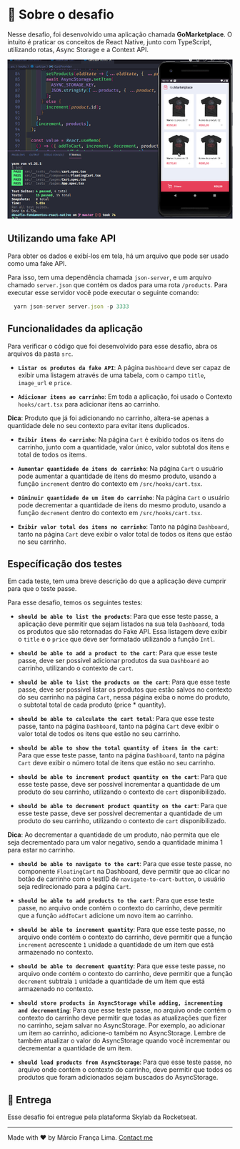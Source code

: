 # :rocket: Sobre o desafio

Nesse desafio, foi desenvolvido uma aplicação chamada **GoMarketplace**. O intuito é praticar os conceitos de React Native, junto com TypeScript, utilizando rotas, Async Storage e a Context API.

![Demo](demo.gif)

## Utilizando uma fake API

Para obter os dados e exibí-los em tela, há um arquivo que pode ser usado como uma fake API.

Para isso, tem uma dependência chamada `json-server`, e um arquivo chamado `server.json` que contém os dados para uma rota `/products`. Para executar esse servidor você pode executar o seguinte comando:

```js
  yarn json-server server.json -p 3333
```

## Funcionalidades da aplicação

Para verificar o código que foi desenvolvido para esse desafio, abra os arquivos da pasta `src`.

- **`Listar os produtos da fake API`**: A página `Dashboard` deve ser capaz de exibir uma listagem através de uma tabela, com o campo `title`, `image_url` e `price`.

- **`Adicionar itens ao carrinho`**: Em toda a aplicação, foi usado o Contexto `hooks/cart.tsx` para adicionar itens ao carrinho.

**Dica**: Produto que já foi adicionando no carrinho, altera-se apenas a quantidade dele no seu contexto para evitar itens duplicados.

- **`Exibir itens do carrinho`**: Na página `Cart` é exibido todos os itens do carrinho, junto com a quantidade, valor único, valor subtotal dos itens e total de todos os items.

- **`Aumentar quantidade de itens do carrinho`**: Na página `Cart` o usuário pode aumentar a quantidade de itens do mesmo produto, usando a função `increment` dentro do contexto em `/src/hooks/cart.tsx`.

- **`Diminuir quantidade de um item do carrinho`**: Na página `Cart` o usuário pode decrementar a quantidade de itens do mesmo produto, usando a função `decrement` dentro do contexto em `/src/hooks/cart.tsx`.

- **`Exibir valor total dos itens no carrinho`**: Tanto na página `Dashboard`, tanto na página `Cart` deve exibir o valor total de todos os itens que estão no seu carrinho.

## Específicação dos testes

Em cada teste, tem uma breve descrição do que a aplicação deve cumprir para que o teste passe.

Para esse desafio, temos os seguintes testes:

- **`should be able to list the products`**: Para que esse teste passe, a aplicação deve permitir que sejam listados na sua tela `Dashboard`, toda os produtos que são retornadas do Fake API. Essa listagem deve exibir o `title` e o `price` que deve ser formatado utilizando a função `Intl`.

- **`should be able to add a product to the cart`**: Para que esse teste passe, deve ser possível adicionar produtos da sua `Dashboard` ao carrinho, utilizando o contexto de `cart`.

- **`should be able to list the products on the cart`**: Para que esse teste passe, deve ser possível listar os produtos que estão salvos no contexto do seu carrinho na página `Cart`, nessa página exiba o nome do produto, o subtotal total de cada produto (price \* quantity).

- **`should be able to calculate the cart total`**: Para que esse teste passe, tanto na página `Dashboard`, tanto na página `Cart` deve exibir o valor total de todos os itens que estão no seu carrinho.

- **`should be able to show the total quantity of itens in the cart`**: Para que esse teste passe, tanto na página `Dashboard`, tanto na página `Cart` deve exibir o número total de itens que estão no seu carrinho.

- **`should be able to increment product quantity on the cart`**: Para que esse teste passe, deve ser possível incrementar a quantidade de um produto do seu carrinho, utilizando o contexto de `cart` disponibilizado.

- **`should be able to decrement product quantity on the cart`**: Para que esse teste passe, deve ser possível decrementar a quantidade de um produto do seu carrinho, utilizando o contexto de `cart` disponibilizado.

**Dica**: Ao decrementar a quantidade de um produto, não permita que ele seja decrementado para um valor negativo, sendo a quantidade mínima 1 para estar no carrinho.

- **`should be able to navigate to the cart`**: Para que esse teste passe, no componente `FloatingCart` na Dashboard, deve permitir que ao clicar no botão de carrinho com o testID de `navigate-to-cart-button`, o usuário seja redirecionado para a página `Cart`.

- **`should be able to add products to the cart`**: Para que esse teste passe, no arquivo onde contém o contexto do carrinho, deve permitir que a função `addToCart` adicione um novo item ao carrinho.

- **`should be able to increment quantity`**: Para que esse teste passe, no arquivo onde contém o contexto do carrinho, deve permitir que a função `increment` acrescente `1` unidade a quantidade de um item que está armazenado no contexto.

- **`should be able to decrement quantity`**: Para que esse teste passe, no arquivo onde contém o contexto do carrinho, deve permitir que a função `decrement` subtraia `1` unidade a quantidade de um item que está armazenado no contexto.

- **`should store products in AsyncStorage while adding, incrementing and decrementing`**: Para que esse teste passe, no arquivo onde contém o contexto do carrinho deve permitir que todas as atualizações que fizer no carrinho, sejam salvar no AsyncStorage. Por exemplo, ao adicionar um item ao carrinho, adicione-o também no AsyncStorage. Lembre de também atualizar o valor do AsyncStorage quando você incrementar ou decrementar a quantidade de um item.

- **`should load products from AsyncStorage`**: Para que esse teste passe, no arquivo onde contém o contexto do carrinho, deve permitir que todos os produtos que foram adicionados sejam buscados do AsyncStorage.

## :calendar: Entrega

Esse desafio foi entregue pela plataforma Skylab da Rocketseat.

---

Made with ♥ by Márcio França Lima. [Contact me](https://www.linkedin.com/in/m%C3%A1rcio-fran%C3%A7a-lima-916454187/)

